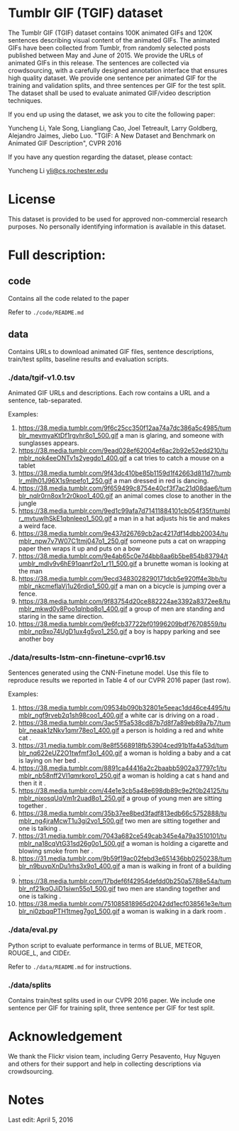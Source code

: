 # Tumblr GIF (TGIF) dataset

The Tumblr GIF (TGIF) dataset contains 100K animated GIFs and 120K sentences describing visual content of the animated GIFs. The animated GIFs have been collected from Tumblr, from randomly selected posts published between May and June of 2015. We provide the URLs of animated GIFs in this release. The sentences are collected via crowdsourcing, with a carefully designed annotation interface that ensures high quality dataset. We provide one sentence per animated GIF for the training and validation splits, and three sentences per GIF for the test split. The dataset shall be used to evaluate animated GIF/video description techniques.


If you end up using the dataset, we ask you to cite the following paper:

  Yuncheng Li, Yale Song, Liangliang Cao, Joel Tetreault, Larry Goldberg,
  Alejandro Jaimes, Jiebo Luo. "TGIF: A New Dataset and Benchmark on Animated
  GIF Description", CVPR 2016

If you have any question regarding the dataset, please contact:

  Yuncheng Li <yli@cs.rochester.edu>

# License
This dataset is provided to be used for approved non-commercial research
purposes. No personally identifying information is available in this dataset.

# Full description:

## code
Contains all the code related to the paper

Refer to `./code/README.md`

## data
Contains URLs to download animated GIF files, sentence descriptions,
train/test splits, baseline results and evaluation scripts.

### ./data/tgif-v1.0.tsv
Animated GIF URLs and descriptions. Each row contains a URL and a sentence,
tab-separated.

Examples:

1. https://38.media.tumblr.com/9f6c25cc350f12aa74a7dc386a5c4985/tumblr_mevmyaKtDf1rgvhr8o1_500.gif	a man is glaring, and someone with sunglasses appears.
1. https://38.media.tumblr.com/9ead028ef62004ef6ac2b92e52edd210/tumblr_nok4eeONTv1s2yegdo1_400.gif	a cat tries to catch a mouse on a tablet
1. https://38.media.tumblr.com/9f43dc410be85b1159d1f42663d811d7/tumblr_mllh01J96X1s9npefo1_250.gif	a man dressed in red is dancing.
1. https://38.media.tumblr.com/9f659499c8754e40cf3f7ac21d08dae6/tumblr_nqlr0rn8ox1r2r0koo1_400.gif	an animal comes close to another in the jungle
1. https://38.media.tumblr.com/9ed1c99afa7d71411884101cb054f35f/tumblr_mvtuwlhSkE1qbnleeo1_500.gif	a man in a hat adjusts his tie and makes a weird face.
1. https://38.media.tumblr.com/9e437d26769cb2ac4217df14dbb20034/tumblr_npw7v7W07C1tmj047o1_250.gif	someone puts a cat on wrapping paper then wraps it up and puts on a bow
1. https://38.media.tumblr.com/9e4ab65c0e7d4bb8aa6b5be854b83794/tumblr_mdlv9v6hE91qanrf2o1_r11_500.gif	a brunette woman is looking at the man
1. https://38.media.tumblr.com/9ecd3483028290171dcb5e920ff4e3bb/tumblr_nkcmeflaVj1u26rdio1_500.gif	a man on a bicycle is jumping over a fence.
1. https://38.media.tumblr.com/9f83754d20ce882224ae3392a8372ee8/tumblr_mkwd0y8Poo1qlnbq8o1_400.gif	a group of men are standing and staring in the same direction.
1. https://38.media.tumblr.com/9e6fcb37722bf01996209bdf76708559/tumblr_np9xo74UgD1ux4g5vo1_250.gif	a boy is happy parking and see another boy

### ./data/results-lstm-cnn-finetune-cvpr16.tsv
Sentences generated using the CNN-Finetune model. Use this file to reproduce
results we reported in Table 4 of our CVPR 2016 paper (last row).

Examples:

1. https://38.media.tumblr.com/09534b090b32801e5eeac1dd46ce4495/tumblr_ngf9rveb2q1sh98coo1_400.gif	a white car is driving on a road .
1. https://38.media.tumblr.com/3ac51f5a538cd87b7d8f7a89eb89a7b7/tumblr_neaak1zNkv1qmr78eo1_400.gif	a person is holding a red and white cat .
1. https://31.media.tumblr.com/8e8f5568918fb53904ced91b1fa4a53d/tumblr_nq622eUZ2O1twfmf3o1_400.gif	a woman is holding a baby and a cat is laying on her bed .
1. https://38.media.tumblr.com/8891ca44416a2c2baabb5902a37797c1/tumblr_nb58nff2VI1qmrkoro1_250.gif	a woman is holding a cat s hand and then it it .
1. https://38.media.tumblr.com/44e1e3cb5a48e698db89c9e2f0b24125/tumblr_njxosqUqVm1r2uad8o1_250.gif	a group of young men are sitting together .
1. https://38.media.tumblr.com/35b37ee8bed3fadf813edb66c5752888/tumblr_ng4jraMcwT1u3gi2vo1_500.gif	two men are sitting together and one is talking .
1. https://31.media.tumblr.com/7043a682ce549cab345e4a79a3510101/tumblr_na18cqVtG31sd26g0o1_500.gif	a woman is holding a cigarette and blowing smoke from her .
1. https://31.media.tumblr.com/9b59f19ac02febd3e651436bb0250238/tumblr_n9buvpXnDu1rhs3x9o1_400.gif	a man is walking in front of a building .
1. https://38.media.tumblr.com/17bdef6f42954defdd0b250a5788e54a/tumblr_nf21kqOJiD1siwn55o1_500.gif	two men are standing together and one is talking .
1. https://38.media.tumblr.com/751085818965d2042dd1ecf038561e3e/tumblr_ni0zbqqPTH1tmeg7go1_500.gif	a woman is walking in a dark room .

### ./data/eval.py
Python script to evaluate performance in terms of BLUE, METEOR, ROUGE_L, and CIDEr.

Refer to `./data/README.md` for instructions.

### ./data/splits
Contains train/test splits used in our CVPR 2016 paper. We include one sentence
per GIF for training split, three sentence per GIF for test split.

# Acknowledgement
We thank the Flickr vision team, including Gerry Pesavento, Huy Nguyen and
others for their support and help in collecting descriptions via crowdsourcing.

# Notes
Last edit: April 5, 2016
